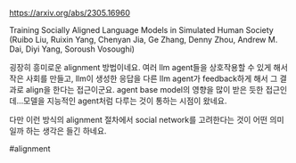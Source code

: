 https://arxiv.org/abs/2305.16960

Training Socially Aligned Language Models in Simulated Human Society (Ruibo Liu, Ruixin Yang, Chenyan Jia, Ge Zhang, Denny Zhou, Andrew M. Dai, Diyi Yang, Soroush Vosoughi)

굉장히 흥미로운 alignment 방법이네요. 여러 llm agent들을 상호작용할 수 있게 해서 작은 사회를 만들고, llm이 생성한 응답을 다른 llm agent가 feedback하게 해서 그 결과로 align을 한다는 접근이군요. agent base model의 영향을 많이 받은 듯한 접근인데...모델을 지능적인 agent처럼 다루는 것이 통하는 시점이 왔네요.

다만 이런 방식의 alignment 절차에서 social network를 고려한다는 것이 어떤 의미일까 하는 생각은 들긴 하네요.

#alignment